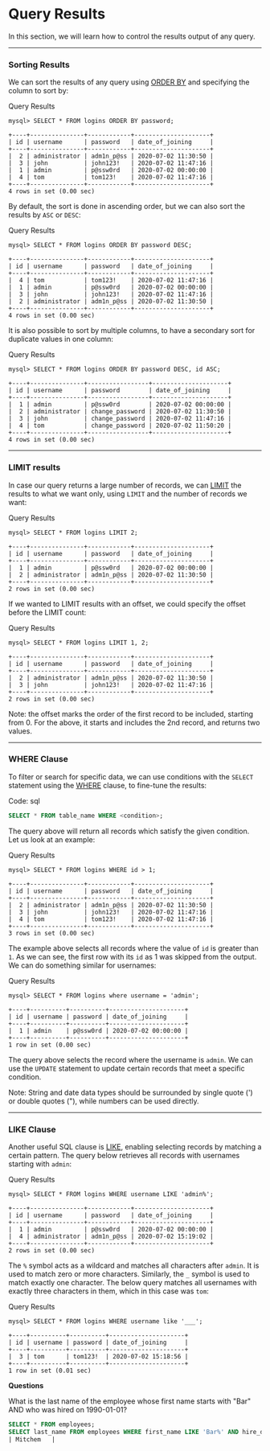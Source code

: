 # Query Results

In this section, we will learn how to control the results output of any query.

***

### Sorting Results

We can sort the results of any query using [ORDER BY](https://dev.mysql.com/doc/refman/8.0/en/order-by-optimization.html) and specifying the column to sort by:

Query Results

```shell-session
mysql> SELECT * FROM logins ORDER BY password;

+----+---------------+------------+---------------------+
| id | username      | password   | date_of_joining     |
+----+---------------+------------+---------------------+
|  2 | administrator | adm1n_p@ss | 2020-07-02 11:30:50 |
|  3 | john          | john123!   | 2020-07-02 11:47:16 |
|  1 | admin         | p@ssw0rd   | 2020-07-02 00:00:00 |
|  4 | tom           | tom123!    | 2020-07-02 11:47:16 |
+----+---------------+------------+---------------------+
4 rows in set (0.00 sec)
```

By default, the sort is done in ascending order, but we can also sort the results by `ASC` or `DESC`:

Query Results

```shell-session
mysql> SELECT * FROM logins ORDER BY password DESC;

+----+---------------+------------+---------------------+
| id | username      | password   | date_of_joining     |
+----+---------------+------------+---------------------+
|  4 | tom           | tom123!    | 2020-07-02 11:47:16 |
|  1 | admin         | p@ssw0rd   | 2020-07-02 00:00:00 |
|  3 | john          | john123!   | 2020-07-02 11:47:16 |
|  2 | administrator | adm1n_p@ss | 2020-07-02 11:30:50 |
+----+---------------+------------+---------------------+
4 rows in set (0.00 sec)
```

It is also possible to sort by multiple columns, to have a secondary sort for duplicate values in one column:

Query Results

```shell-session
mysql> SELECT * FROM logins ORDER BY password DESC, id ASC;

+----+---------------+-----------------+---------------------+
| id | username      | password        | date_of_joining     |
+----+---------------+-----------------+---------------------+
|  1 | admin         | p@ssw0rd        | 2020-07-02 00:00:00 |
|  2 | administrator | change_password | 2020-07-02 11:30:50 |
|  3 | john          | change_password | 2020-07-02 11:47:16 |
|  4 | tom           | change_password | 2020-07-02 11:50:20 |
+----+---------------+-----------------+---------------------+
4 rows in set (0.00 sec)
```

***

### LIMIT results

In case our query returns a large number of records, we can [LIMIT](https://dev.mysql.com/doc/refman/8.0/en/limit-optimization.html) the results to what we want only, using `LIMIT` and the number of records we want:

Query Results

```shell-session
mysql> SELECT * FROM logins LIMIT 2;

+----+---------------+------------+---------------------+
| id | username      | password   | date_of_joining     |
+----+---------------+------------+---------------------+
|  1 | admin         | p@ssw0rd   | 2020-07-02 00:00:00 |
|  2 | administrator | adm1n_p@ss | 2020-07-02 11:30:50 |
+----+---------------+------------+---------------------+
2 rows in set (0.00 sec)
```

If we wanted to LIMIT results with an offset, we could specify the offset before the LIMIT count:

Query Results

```shell-session
mysql> SELECT * FROM logins LIMIT 1, 2;

+----+---------------+------------+---------------------+
| id | username      | password   | date_of_joining     |
+----+---------------+------------+---------------------+
|  2 | administrator | adm1n_p@ss | 2020-07-02 11:30:50 |
|  3 | john          | john123!   | 2020-07-02 11:47:16 |
+----+---------------+------------+---------------------+
2 rows in set (0.00 sec)
```

Note: the offset marks the order of the first record to be included, starting from 0. For the above, it starts and includes the 2nd record, and returns two values.

***

### WHERE Clause

To filter or search for specific data, we can use conditions with the `SELECT` statement using the [WHERE](https://dev.mysql.com/doc/refman/8.0/en/where-optimization.html) clause, to fine-tune the results:

Code: sql

```sql
SELECT * FROM table_name WHERE <condition>;
```

The query above will return all records which satisfy the given condition. Let us look at an example:

Query Results

```shell-session
mysql> SELECT * FROM logins WHERE id > 1;

+----+---------------+------------+---------------------+
| id | username      | password   | date_of_joining     |
+----+---------------+------------+---------------------+
|  2 | administrator | adm1n_p@ss | 2020-07-02 11:30:50 |
|  3 | john          | john123!   | 2020-07-02 11:47:16 |
|  4 | tom           | tom123!    | 2020-07-02 11:47:16 |
+----+---------------+------------+---------------------+
3 rows in set (0.00 sec)
```

The example above selects all records where the value of `id` is greater than `1`. As we can see, the first row with its `id` as 1 was skipped from the output. We can do something similar for usernames:

Query Results

```shell-session
mysql> SELECT * FROM logins where username = 'admin';

+----+----------+----------+---------------------+
| id | username | password | date_of_joining     |
+----+----------+----------+---------------------+
|  1 | admin    | p@ssw0rd | 2020-07-02 00:00:00 |
+----+----------+----------+---------------------+
1 row in set (0.00 sec)
```

The query above selects the record where the username is `admin`. We can use the `UPDATE` statement to update certain records that meet a specific condition.

Note: String and date data types should be surrounded by single quote (') or double quotes ("), while numbers can be used directly.

***

### LIKE Clause

Another useful SQL clause is [LIKE](https://dev.mysql.com/doc/refman/8.0/en/pattern-matching.html), enabling selecting records by matching a certain pattern. The query below retrieves all records with usernames starting with `admin`:

Query Results

```shell-session
mysql> SELECT * FROM logins WHERE username LIKE 'admin%';

+----+---------------+------------+---------------------+
| id | username      | password   | date_of_joining     |
+----+---------------+------------+---------------------+
|  1 | admin         | p@ssw0rd   | 2020-07-02 00:00:00 |
|  4 | administrator | adm1n_p@ss | 2020-07-02 15:19:02 |
+----+---------------+------------+---------------------+
2 rows in set (0.00 sec)
```

The `%` symbol acts as a wildcard and matches all characters after `admin`. It is used to match zero or more characters. Similarly, the `_` symbol is used to match exactly one character. The below query matches all usernames with exactly three characters in them, which in this case was `tom`:

Query Results

```shell-session
mysql> SELECT * FROM logins WHERE username like '___';

+----+----------+----------+---------------------+
| id | username | password | date_of_joining     |
+----+----------+----------+---------------------+
|  3 | tom      | tom123!  | 2020-07-02 15:18:56 |
+----+----------+----------+---------------------+
1 row in set (0.01 sec)
```

**Questions**

What is the last name of the employee whose first name starts with "Bar" AND who was hired on 1990-01-01?

```sql
SELECT * FROM employees;
SELECT last_name FROM employees WHERE first_name LIKE 'Bar%' AND hire_date = '1990-01-01';
| Mitchem   |
```

